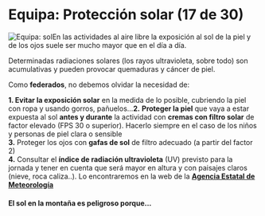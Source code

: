 # Equipa: Protección solar (17 de 30)

![Equipa: sol](./gps_files/PROTECCION_SOLAR.jpg)En las actividades al aire libre la exposición al sol de la piel y de los ojos suele ser mucho mayor que en el día a día.

Determinadas radiaciones solares (los rayos ultravioleta, sobre todo) son acumulativas y pueden provocar quemaduras y cáncer de piel.

Como **federados**, no debemos olvidar la necesidad de:

**1\. Evitar la exposición solar** en la medida de lo posible, cubriendo la piel con ropa y usando gorros, pañuelos...**2\.** **Proteger la piel** que vaya a estar expuesta al sol **antes y durante** la actividad con **cremas con filtro solar** de factor elevado (FPS 30 o superior). Hacerlo siempre en el caso de los niños y personas de piel clara o sensible  
**3.** Proteger los ojos con **gafas de sol** de filtro adecuado (a partir del factor 2)  
**4.** Consultar el **índice de radiación ultravioleta** (UV) previsto para la jornada y tener en cuenta que será mayor en altura y con paisajes claros (nieve, roca caliza..). Lo encontraremos en la web de la [**Agencia Estatal de Meteorología**](http://www.aemet.es/es/eltiempo/prediccion/radiacionuv)

#### El sol en la montaña es peligroso porque...